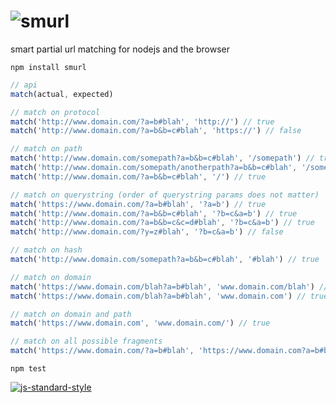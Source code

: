 # ![smurl](https://cloud.githubusercontent.com/assets/640611/11503072/7901f55c-9836-11e5-9e5f-d3fdcd690b1d.png)

smart partial url matching for nodejs and the browser
```
npm install smurl
```
```javascript
// api
match(actual, expected)

// match on protocol
match('http://www.domain.com/?a=b#blah', 'http://') // true
match('http://www.domain.com/?a=b&b=c#blah', 'https://') // false

// match on path
match('http://www.domain.com/somepath?a=b&b=c#blah', '/somepath') // true
match('http://www.domain.com/somepath/anotherpath?a=b&b=c#blah', '/somepath') // false
match('http://www.domain.com/?a=b&b=c#blah', '/') // true

// match on querystring (order of querystring params does not matter)
match('https://www.domain.com/?a=b#blah', '?a=b') // true
match('http://www.domain.com/?a=b&b=c#blah', '?b=c&a=b') // true
match('http://www.domain.com/?a=b&b=c&c=d#blah', '?b=c&a=b') // true
match('http://www.domain.com/?y=z#blah', '?b=c&a=b') // false

// match on hash
match('http://www.domain.com/somepath?a=b&b=c#blah', '#blah') // true

// match on domain
match('https://www.domain.com/blah?a=b#blah', 'www.domain.com/blah') // true
match('https://www.domain.com/blah?a=b#blah', 'www.domain.com') // true

// match on domain and path
match('https://www.domain.com', 'www.domain.com/') // true

// match on all possible fragments
match('https://www.domain.com/?a=b#blah', 'https://www.domain.com?a=b#blah') // true
```

```
npm test
```

[![js-standard-style](https://cdn.rawgit.com/feross/standard/master/badge.svg)](https://github.com/feross/standard)

